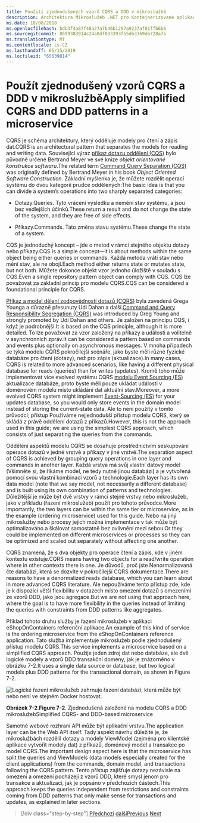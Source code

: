 ```yaml
---
title: Použití zjednodušených vzorů CQRS a DDD v mikroslužbě
description: Architektura Mikroslužeb .NET pro Kontejnerizované aplikace .NET | Seznamte se s celkový vztah mezi vzorů CQRS a DDD.
ms.date: 10/08/2018
ms.openlocfilehash: bdb3f4a87f48a27a7b46b1297a9237af01ffb6b6
ms.sourcegitcommit: 8699383914c24a0df033393f55db3369db728a7b
ms.translationtype: MT
ms.contentlocale: cs-CZ
ms.lasthandoff: 05/15/2019
ms.locfileid: "65639814"
---
```

# <a name="apply-simplified-cqrs-and-ddd-patterns-in-a-microservice"></a><span data-ttu-id="e7625-103">Použít zjednodušený vzorů CQRS a DDD v mikroslužbě</span><span class="sxs-lookup"><span data-stu-id="e7625-103">Apply simplified CQRS and DDD patterns in a microservice</span></span>

<span data-ttu-id="e7625-104">CQRS je schéma architektury, který odděluje modely pro čtení a zápis dat.</span><span class="sxs-lookup"><span data-stu-id="e7625-104">CQRS is an architectural pattern that separates the models for reading and writing data.</span></span> <span data-ttu-id="e7625-105">Související výraz [příkaz dotazu oddělení (CQS)](https://martinfowler.com/bliki/CommandQuerySeparation.html) bylo původně určené Bertrand Meyer ve své knize *objekt orientované konstrukce softwaru*.</span><span class="sxs-lookup"><span data-stu-id="e7625-105">The related term [Command Query Separation (CQS)](https://martinfowler.com/bliki/CommandQuerySeparation.html) was originally defined by Bertrand Meyer in his book *Object Oriented Software Construction*.</span></span> <span data-ttu-id="e7625-106">Základní myšlenka je, že můžete rozdělit operací systému do dvou kategorií prudce oddělených:</span><span class="sxs-lookup"><span data-stu-id="e7625-106">The basic idea is that you can divide a system’s operations into two sharply separated categories:</span></span>

- <span data-ttu-id="e7625-107">Dotazy.</span><span class="sxs-lookup"><span data-stu-id="e7625-107">Queries.</span></span> <span data-ttu-id="e7625-108">Tyto vrácení výsledku a nemění stav systému, a jsou bez vedlejších účinků.</span><span class="sxs-lookup"><span data-stu-id="e7625-108">These return a result and do not change the state of the system, and they are free of side effects.</span></span>

- <span data-ttu-id="e7625-109">Příkazy.</span><span class="sxs-lookup"><span data-stu-id="e7625-109">Commands.</span></span> <span data-ttu-id="e7625-110">Tato změna stavu systému.</span><span class="sxs-lookup"><span data-stu-id="e7625-110">These change the state of a system.</span></span>

<span data-ttu-id="e7625-111">CQS je jednoduchý koncept – jde o metod v rámci stejného objektu dotazy nebo příkazy.</span><span class="sxs-lookup"><span data-stu-id="e7625-111">CQS is a simple concept—it is about methods within the same object being either queries or commands.</span></span> <span data-ttu-id="e7625-112">Každá metoda vrátí stav nebo mění stav, ale ne obojí.</span><span class="sxs-lookup"><span data-stu-id="e7625-112">Each method either returns state or mutates state, but not both.</span></span> <span data-ttu-id="e7625-113">Můžete dokonce objekt vzor jednoho úložiště v souladu s CQS.</span><span class="sxs-lookup"><span data-stu-id="e7625-113">Even a single repository pattern object can comply with CQS.</span></span> <span data-ttu-id="e7625-114">CQS lze považovat za základní princip pro modelu CQRS.</span><span class="sxs-lookup"><span data-stu-id="e7625-114">CQS can be considered a foundational principle for CQRS.</span></span>

<span data-ttu-id="e7625-115">[Příkaz a model dělení zodpovědnosti dotazů (CQRS)](https://martinfowler.com/bliki/CQRS.html) byla zavedená Grega Younga a důrazně přesunuty Udi Dahan a další.</span><span class="sxs-lookup"><span data-stu-id="e7625-115">[Command and Query Responsibility Segregation (CQRS)](https://martinfowler.com/bliki/CQRS.html) was introduced by Greg Young and strongly promoted by Udi Dahan and others.</span></span> <span data-ttu-id="e7625-116">Je založen na principu CQS, i když je podrobnější.</span><span class="sxs-lookup"><span data-stu-id="e7625-116">It is based on the CQS principle, although it is more detailed.</span></span> <span data-ttu-id="e7625-117">To lze považovat za vzor založený na příkazy a události a volitelně v asynchronních zpráv.</span><span class="sxs-lookup"><span data-stu-id="e7625-117">It can be considered a pattern based on commands and events plus optionally on asynchronous messages.</span></span> <span data-ttu-id="e7625-118">V mnoha případech se týká modelu CQRS pokročilejší scénáře, jako byste měli různé fyzické databáze pro čtení (dotazy), než pro zápis (aktualizace).</span><span class="sxs-lookup"><span data-stu-id="e7625-118">In many cases, CQRS is related to more advanced scenarios, like having a different physical database for reads (queries) than for writes (updates).</span></span> <span data-ttu-id="e7625-119">Kromě toho může implementovat více evolved systému CQRS [modelu Event Sourcing (ES)](http://codebetter.com/gregyoung/2010/02/20/why-use-event-sourcing/) aktualizace databáze, proto byste měli pouze ukládat události v doménovém modelu místo ukládání dat aktuální stav.</span><span class="sxs-lookup"><span data-stu-id="e7625-119">Moreover, a more evolved CQRS system might implement [Event-Sourcing (ES)](http://codebetter.com/gregyoung/2010/02/20/why-use-event-sourcing/) for your updates database, so you would only store events in the domain model instead of storing the current-state data.</span></span> <span data-ttu-id="e7625-120">Ale to není použitý v tomto průvodci; přístup Používáme nejjednodušší přístup modelu CQRS, který se skládá z právě oddělení dotazů z příkazů.</span><span class="sxs-lookup"><span data-stu-id="e7625-120">However, this is not the approach used in this guide; we are using the simplest CQRS approach, which consists of just separating the queries from the commands.</span></span>

<span data-ttu-id="e7625-121">Oddělení aspektů modelu CQRS se dosahuje prostřednictvím seskupování operace dotazů v jedné vrstvě a příkazy v jiné vrstvě.</span><span class="sxs-lookup"><span data-stu-id="e7625-121">The separation aspect of CQRS is achieved by grouping query operations in one layer and commands in another layer.</span></span> <span data-ttu-id="e7625-122">Každá vrstva má svůj vlastní datový model (Všimněte si, že říkáme model, ne tedy nutně jinou databázi) a je vytvořená pomocí svou vlastní kombinaci vzorů a technologie.</span><span class="sxs-lookup"><span data-stu-id="e7625-122">Each layer has its own data model (note that we say model, not necessarily a different database) and is built using its own combination of patterns and technologies.</span></span> <span data-ttu-id="e7625-123">Důležitější je může být dvě vrstvy v rámci stejné vrstvy nebo mikroslužeb, jako v příkladu (řazení mikroslužeb) použít pro tohoto průvodce.</span><span class="sxs-lookup"><span data-stu-id="e7625-123">More importantly, the two layers can be within the same tier or microservice, as in the example (ordering microservice) used for this guide.</span></span> <span data-ttu-id="e7625-124">Nebo na jiný mikroslužby nebo procesy jejich možná implementace v tak může být optimalizováno a škálovat samostatně bez ovlivnění mezi sebou.</span><span class="sxs-lookup"><span data-stu-id="e7625-124">Or they could be implemented on different microservices or processes so they can be optimized and scaled out separately without affecting one another.</span></span>

<span data-ttu-id="e7625-125">CQRS znamená, že s dva objekty pro operace čtení a zápis, kde v jiném kontextu existuje.</span><span class="sxs-lookup"><span data-stu-id="e7625-125">CQRS means having two objects for a read/write operation where in other contexts there is one.</span></span> <span data-ttu-id="e7625-126">Je důvodů, proč jste Nenormalizovaná čte databázi, která se dozvíte v pokročilejší CQRS dokumentace.</span><span class="sxs-lookup"><span data-stu-id="e7625-126">There are reasons to have a denormalized reads database, which you can learn about in more advanced CQRS literature.</span></span> <span data-ttu-id="e7625-127">Ale nepoužíváme tento přístup zde, kde je k dispozici větší flexibilitu v dotazech místo omezení dotazů s omezeními ze vzorů DDD, jako jsou agregace.</span><span class="sxs-lookup"><span data-stu-id="e7625-127">But we are not using that approach here, where the goal is to have more flexibility in the queries instead of limiting the queries with constraints from DDD patterns like aggregates.</span></span>

<span data-ttu-id="e7625-128">Příklad tohoto druhu služby je řazení mikroslužeb v aplikaci eShopOnContainers referenční aplikace.</span><span class="sxs-lookup"><span data-stu-id="e7625-128">An example of this kind of service is the ordering microservice from the eShopOnContainers reference application.</span></span> <span data-ttu-id="e7625-129">Tato služba implementuje mikroslužeb podle zjednodušený přístup modelu CQRS.</span><span class="sxs-lookup"><span data-stu-id="e7625-129">This service implements a microservice based on a simplified CQRS approach.</span></span> <span data-ttu-id="e7625-130">Použije jeden zdroj dat nebo databáze, ale dvě logické modely a vzorů DDD transakční domény, jak je znázorněno v obrázku 7-2.</span><span class="sxs-lookup"><span data-stu-id="e7625-130">It uses a single data source or database, but two logical models plus DDD patterns for the transactional domain, as shown in Figure 7-2.</span></span>

![Logické řazení mikroslužeb zahrnuje řazení databázi, která může být nebo není ve stejném Docker hostovat.](./media/image2.png)

<span data-ttu-id="e7625-133">**Obrázek 7-2**.</span><span class="sxs-lookup"><span data-stu-id="e7625-133">**Figure 7-2**.</span></span> <span data-ttu-id="e7625-134">Zjednodušená založené na modelu CQRS a DDD mikroslužeb</span><span class="sxs-lookup"><span data-stu-id="e7625-134">Simplified CQRS- and DDD-based microservice</span></span>

<span data-ttu-id="e7625-135">Samotné webové rozhraní API může být aplikační vrstvu.</span><span class="sxs-lookup"><span data-stu-id="e7625-135">The application layer can be the Web API itself.</span></span> <span data-ttu-id="e7625-136">Tady aspekt návrhu důležité je, že mikroslužbách rozdělil dotazy a modely ViewModel (zejména pro klientské aplikace vytvořit modely dat) z příkazů, doménový model a transakce po model CQRS.</span><span class="sxs-lookup"><span data-stu-id="e7625-136">The important design aspect here is that the microservice has split the queries and ViewModels (data models especially created for the client applications) from the commands, domain model, and transactions following the CQRS pattern.</span></span> <span data-ttu-id="e7625-137">Tento přístup zajišťuje dotazy nezávisle na omezení a omezení pocházejí z vzorů DDD, které smysl jenom pro transakce a aktualizací, jak je popsáno v předchozích částech.</span><span class="sxs-lookup"><span data-stu-id="e7625-137">This approach keeps the queries independent from restrictions and constraints coming from DDD patterns that only make sense for transactions and updates, as explained in later sections.</span></span>

>[!div class="step-by-step"]
><span data-ttu-id="e7625-138">[Předchozí](index.md)
>[další](eshoponcontainers-cqrs-ddd-microservice.md)</span><span class="sxs-lookup"><span data-stu-id="e7625-138">[Previous](index.md)
[Next](eshoponcontainers-cqrs-ddd-microservice.md)</span></span>

